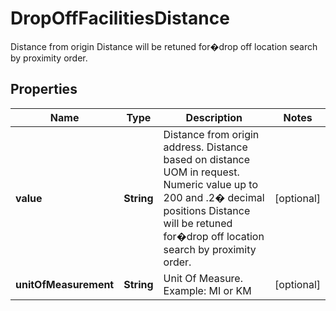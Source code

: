 

# DropOffFacilitiesDistance

Distance from origin  Distance will be retuned for�drop off location search by proximity order.

## Properties

| Name | Type | Description | Notes |
|------------ | ------------- | ------------- | -------------|
|**value** | **String** | Distance from origin address. Distance based on distance UOM in request. Numeric value up to 200 and .2� decimal positions  Distance will be retuned for�drop off location search by proximity order. |  [optional] |
|**unitOfMeasurement** | **String** | Unit Of Measure. Example: MI or KM |  [optional] |



